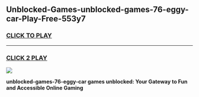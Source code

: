 
## Unblocked-Games-unblocked-games-76-eggy-car-Play-Free-553y7
<h3>
<a href="https://premium76.site?title=unblocked-games-76-eggy-car&ref=23A">CLICK TO PLAY</a></h3>
<hr>

<h3>
<a href="https://premium76.site?title=unblocked-games-76-eggy-car&ref=23A">CLICK 2 PLAY</a>
  
</h3>

<a href="https://premium76.site?title=unblocked-games-76-eggy-car&ref=23A"><img src="https://clearcache.store/games.png"></a>


**unblocked-games-76-eggy-car games unblocked: Your Gateway to Fun and Accessible Online Gaming**

